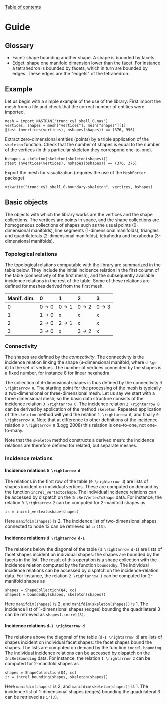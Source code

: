 [Table of contents](https://petrkryslucsd.github.io/MeshCore.jl/latest/index.html)

# Guide

## Glossary

- Facet: shape bounding another shape. A shape is bounded by facets.
- Edget: shape one manifold dimension lower than the facet. For instance a tetrahedron is bounded by facets, which in turn are bounded by edges. These edges are the "edgets" of the tetrahedron.

## Example

Let us begin with a simple example of the use of the library:
First import the mesh from a file and check that the correct number of entities
were imported.
```
mesh = import_NASTRAN("trunc_cyl_shell_0.nas")
vertices, shapes = mesh["vertices"], mesh["shapes"][1]
@test (nvertices(vertices), nshapes(shapes)) == (376, 996)
```
Extract zero-dimensional entities (points) by a triple application of the
`skeleton` function. Check that the number of shapes is equal to the number of
the vertices (in this particular skeleton they correspond one-to-one).
```
bshapes = skeleton(skeleton(skeleton(shapes)))
@test (nvertices(vertices), nshapes(bshapes)) == (376, 376)
```
Export the mesh for visualization (requires the use of the `MeshPorter` package).
```
vtkwrite("trunc_cyl_shell_0-boundary-skeleton", vertices, bshapes)
```

## Basic objects

The objects with which the library works are the vertices and the shape
collections. The vertices are points in space, and the shape collections are
homogeneous collections of  shapes such as the usual points (0-dimensional
manifolds), line segments (1-dimensional manifolds), triangles and
quadrilaterals (2-dimensional manifolds), tetrahedra and hexahedra
(3-dimensional manifolds).

### Topological relations

The topological relations computable with the library are summarized in the
table below. They include the initial incidence relation  in the first column of
the table (connectivity of the first mesh), and the subsequently available
incidence relations in the rest of the table. Some of these relations are
defined for meshes derived from the first mesh.

| Manif. dim.      |   0   |   1   |   2   |  3   |
|:--------|:--------|:--------|:--------|:--------|
| 0     | 0 -> 0 | 0 -> 1 | 0 -> 2 | 0 -> 3 |
| 1     | 1 -> 0 | x | x | x |
| 2     | 2 -> 0 | 2 -> 1 | x | x |
| 3     | 3 -> 0 | x | 3 -> 2 | x |

### Connectivity

The shapes are defined by the *connectivity*. The connectivity is the incidence
relation linking the shape (``d``-dimensional manifold, where ``d \ge 0``) to
the set of vertices.  The number of vertices connected by the shapes is a fixed
number, for instance 8 for linear hexahedra.

The collection of ``d``-dimensional shapes is thus defined by the connectivity
``d \rightarrow 0``. The starting point for the processing of  the mesh is
typically a two-dimensional or three-dimensional mesh. Let us say we start with
a three dimensional mesh, so the basic data structure consists of the incidence
relation ``3 \rightarrow 0``. The incidence relation ``2 \rightarrow 0`` can be
derived by application of the method `skeleton`. Repeated application of the
`skeleton` method will yield the relation ``1 \rightarrow 0``, and finally ``0
\rightarrow 0``. Note that at difference to other definitions of the incidence
relation ``0 \rightarrow 0`` (Logg 2008) this relation is one-to-one, not
one-to-many.

Note that the `skeleton` method constructs a derived mesh: the incidence relations
are therefore defined for related, but separate meshes.

### Incidence relations

#### Incidence relations ``0 \rightarrow d``

The relations in the first row of the table (``0 \rightarrow d``) are lists of
shapes incident on individual vertices. These are computed on demand by the
function `increl_vertextoshape`. The individual incidence relations can be accessed by
dispatch on the `IncRelVertexToShape` data. For instance, the relation ``0 \rightarrow 2`` can be
computed for 2-manifold shapes as
```
ir = increl_vertextoshape(shapes)
```
Here `manifdim(shapes)` is 2. The incidence list of two-dimensional shapes
connected to node 13 can be retrieved as `ir(13)`.

#### Incidence relations ``d \rightarrow d-1``

The relations below the diagonal of the table (``d \rightarrow d-1``) are lists
of facet shapes incident on individual shapes: the shapes are bounded by the
facets in the list. The result of this operation is a shape collection with the
incidence relation computed by the function `boundedby`. The individual
incidence relations can be accessed by dispatch on the incidence-relation data.
For instance, the relation ``2 \rightarrow 1`` can be computed for 2-manifold
shapes as
```
shapes = ShapeCollection(Q4, cc)
shapes1 = boundedby(shapes, skeleton(shapes))
```
Here `manifdim(shapes)` is 2, and `manifdim(skeleton(shapes))` is 1. The incidence
list of 1-dimensional shapes (edges) bounding the quadrilateral  3 can be
retrieved as `shapes1.increl(3)`.

#### Incidence relations ``d-1 \rightarrow d``

The relations above the diagonal  of the table (``d-1 \rightarrow d``) are lists
of  shapes incident on individual facet shapes: the facet shapes bound the shapes. The lists are computed on
demand by the function `increl_bounding`. The individual incidence relations can be
accessed by dispatch on the `IncRelBounding` data. For instance, the relation ``1
\rightarrow 2`` can be computed for 2-manifold shapes as
```
shapes = ShapeCollection(Q4, cc)
ir = increl_bounding(shapes, skeleton(shapes))
```
Here `manifdim(shapes)` is 2, and `manifdim(skeleton(shapes))` is 1. The incidence
list of 1-dimensional shapes (edges) bounding the quadrilateral  3 can be
retrieved as `ir(3)`.
